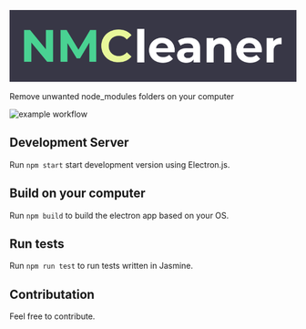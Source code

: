 
![enter image description here](https://raw.githubusercontent.com/mahyarshabani/nm-cleaner/master/docs/assets/images/logo.png)

Remove unwanted node_modules folders on your computer

![example workflow](https://github.com/mahyarshabani/nm-cleaner/actions/workflows/node.js.yml/badge.svg)

## Development Server
Run `npm start` start development version using Electron.js.

## Build on your computer
Run `npm build` to build the electron app based on your OS.

## Run tests
Run `npm run test` to run tests written in Jasmine.

## Contributation
Feel free to contribute.
